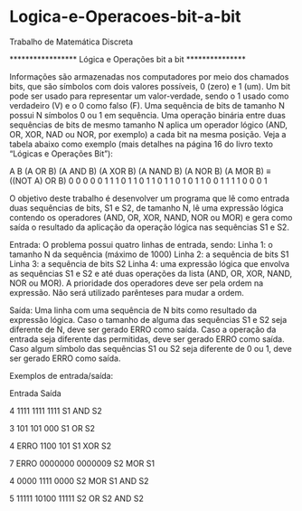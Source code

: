 # Logica-e-Operacoes-bit-a-bit
Trabalho de Matemática Discreta

  ***************** Lógica e Operações bit a bit ***************

Informações são armazenadas nos computadores por meio dos chamados bits, que são
símbolos com dois valores possíveis, 0 (zero) e 1 (um). Um bit pode ser usado para
representar um valor-verdade, sendo o 1 usado como verdadeiro (V) e o 0 como falso (F).
Uma sequência de bits de tamanho N possui N símbolos 0 ou 1 em sequência. Uma
operação binária entre duas sequências de bits de mesmo tamanho N aplica um operador
lógico (AND, OR, XOR, NAD ou NOR, por exemplo) a cada bit na mesma posição. Veja a
tabela abaixo como exemplo (mais detalhes na página 16 do livro texto “Lógicas e
Operações Bit”):

A   B    (A OR B)  (A AND B)  (A XOR B)  (A NAND B)  (A NOR B)  (A MOR B) ≡ ((NOT A) OR B)
0   0       0          0           0          1           1                 1
0   1       1          0           1          1           0                 1
1   0       1          0           1          1           0                 0
1   1       1          1           0          0           0                 1

O objetivo deste trabalho é desenvolver um programa que lê como entrada duas
sequências de bits, S1 e S2, de tamanho N, lê uma expressão lógica contendo os
operadores (AND, OR, XOR, NAND, NOR ou MOR) e gera como saída o
resultado da aplicação da operação lógica nas sequências S1 e S2.

Entrada:
O problema possui quatro linhas de entrada, sendo:
Linha 1: o tamanho N da sequência (máximo de 1000)
Linha 2: a sequência de bits S1
Linha 3: a sequência de bits S2
Linha 4: uma expressão lógica que envolva as sequências S1 e S2 e até duas operações
da lista (AND, OR, XOR, NAND, NOR ou MOR). A prioridade dos operadores deve ser
pela ordem na expressão. Não será utilizado parênteses para mudar a ordem.

Saída:
Uma linha com uma sequência de N bits como resultado da expressão lógica. Caso o
tamanho de alguma das sequências S1 e S2 seja diferente de N, deve ser gerado ERRO
como saída. Caso a operação da entrada seja diferente das permitidas, deve ser gerado
ERRO como saída. Caso algum símbolo das sequências S1 ou S2 seja diferente de 0 ou
1, deve ser gerado ERRO como saída.


Exemplos de entrada/saída:

Entrada               Saída

4                      1111
1111
1111
S1 AND S2 

3                      101
101
000
S1 OR S2 

4                      ERRO
1100
101
S1 XOR S2 

7                      ERRO
0000000
0000009
S2 MOR S1 

4                      0000
1111
0000
S2 MOR S1 AND S2 

5                      11111
10100
11111
S2 OR S2 AND S2


